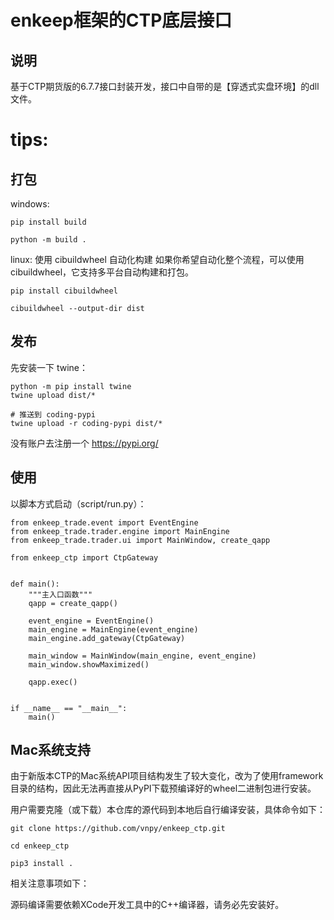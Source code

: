 # enkeep框架的CTP底层接口

## 说明

基于CTP期货版的6.7.7接口封装开发，接口中自带的是【穿透式实盘环境】的dll文件。

# tips:

## 打包
windows:
```
pip install build

python -m build .
```

linux:
使用 cibuildwheel 自动化构建
如果你希望自动化整个流程，可以使用 cibuildwheel，它支持多平台自动构建和打包。

```
pip install cibuildwheel

cibuildwheel --output-dir dist
```
## 发布

先安装一下 twine：

```
python -m pip install twine
twine upload dist/*

# 推送到 coding-pypi
twine upload -r coding-pypi dist/* 
```
没有账户去注册一个  https://pypi.org/


## 使用

以脚本方式启动（script/run.py）：

```
from enkeep_trade.event import EventEngine
from enkeep_trade.trader.engine import MainEngine
from enkeep_trade.trader.ui import MainWindow, create_qapp

from enkeep_ctp import CtpGateway


def main():
    """主入口函数"""
    qapp = create_qapp()

    event_engine = EventEngine()
    main_engine = MainEngine(event_engine)
    main_engine.add_gateway(CtpGateway)
    
    main_window = MainWindow(main_engine, event_engine)
    main_window.showMaximized()

    qapp.exec()


if __name__ == "__main__":
    main()
```

## Mac系统支持

由于新版本CTP的Mac系统API项目结构发生了较大变化，改为了使用framework目录的结构，因此无法再直接从PyPI下载预编译好的wheel二进制包进行安装。

用户需要克隆（或下载）本仓库的源代码到本地后自行编译安装，具体命令如下：

```
git clone https://github.com/vnpy/enkeep_ctp.git

cd enkeep_ctp

pip3 install .
```

相关注意事项如下：

源码编译需要依赖XCode开发工具中的C++编译器，请务必先安装好。